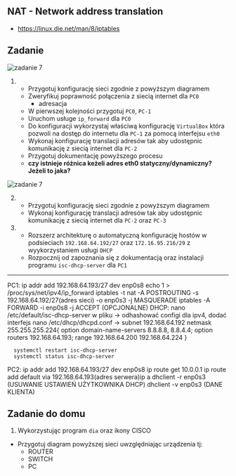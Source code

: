 NAT - Network address translation
----------------------------------

  * https://linux.die.net/man/8/iptables

Zadanie
------------

![zadanie 7](nat-1.svg)

1.
   * Przygotuj konfigurację sieci zgodnie z powyższym diagramem
   * Zweryfikuj poprawność połączenia z siecią internet dla ``PC0``
      * adresacja
   * W pierwszej kolejności przygotuj ``PC0``, ``PC-1``
   * Uruchom usługe ``ip_forward`` dla ``PC0``
   * Do konfiguracji wykorzystaj właściwą konfigurację ``VirtualBox`` która pozwoli na dostęp do internetu dla ``PC-1`` za pomocą interfejsu ``eth0``
   * Wykonaj konfigurację translacji adresów tak aby udostępnic komunikację z siecią internet dla ``PC-2``
   * Przygotuj dokumentację powyższego procesu
   *  **czy istnieje różnica keżeli adres eth0 statyczny/dynamiczny? Jeżeli to jaka?**


![zadanie 7](nat-2.svg)

2. 
    * Przygotuj konfigurację sieci zgodnie z powyższym diagramem
    * Wykonaj konfigurację translacji adresów tak aby udostępnic komunikację z siecią internet dla ``PC-2`` oraz ``PC-3``
    
3. 
    * Rozszerz architekturę o automatyczną konfigurację hostów w podsieciach ``192.168.64.192/27`` oraz ``172.16.95.216/29`` z wyykorzystaniem usługi ``DHCP``
    * Rozpocznij od zapoznania się z dokumentacją oraz instalacji programu ``isc-dhcp-server`` dla ``PC1``


--------------

 PC1: ip addr add 192.168.64.193/27 dev enp0s8
      echo 1 > /proc/sys/net/ipv4/ip_forward
      iptables -t nat -A POSTROUTING -s 192.168.64.192/27(adres sieci) -o enp0s3 -j MASQUERADE
      iptables -A FORWARD -i enp0s8 -j ACCEPT (OPCJONALNE)
      DHCP: nano /etc/default/isc-dhcp-server
            w pliku -> odhashować configi dla ipv4, dodać interfejs
            nano /etc/dhcp/dhcpd.conf -> subnet 192.168.64.192 netmask 255.255.255.224{
                                           option domain-name-servers 8.8.8.8, 8.8.4.4;
                                           option routers 192.168.64.193;
                                           range 192.168.64.200 192.168.64.224
                                           }
            
      systemctl restart isc-dhcp-server
      systemctl status isc-dhcp-server
 
 PC2: ip addr add 192.168.64.193/27 dev enp0s8
      ip route get 10.0.0.1
      ip route add default via 192.168.64.193(adres serwera)ip a
      dhclient -r enp0s3 (USUWANIE USTAWIEŃ UŻYTKOWNIKA DHCP)
      dhclient -v enp0s3 (DANE KLIENTA)

Zadanie do domu
---------------

1. Wykorzystując program ``dia`` oraz ikony CISCO
  * Przygotuj diagram powyższej sieci uwzględniając urządzenia tj:
    * ROUTER
    * SWITCH
    * PC
  
